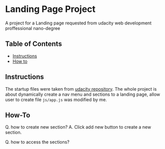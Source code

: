 # Landing Page Project
A project for a Landing page requested from udacity web development proffessional nano-degree 


## Table of Contents

* [Instructions](#instructions)
* [How to](#how-to)

## Instructions

The startup files were taken from [udacity repository](https://github.com/udacity/fend/tree/refresh-2019/projects/landing-page).
The whole project is about dynamically create a nav menu and sections to a landing page, allow user to create
file `js/app.js` was modified by me.

## How-To

Q. how to create new section?
A. Click add new button to create a new section.

Q. how to access the sections?
